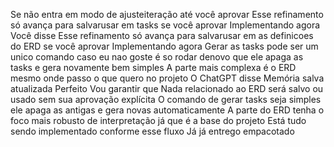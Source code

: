 Se não entra em modo de ajusteiteração até você aprovar
Esse refinamento só avança para salvarusar em tasks se você aprovar Implementando agora
Você disse
Esse refinamento só avança para salvarusar em as definicoes do ERD se você aprovar Implementando agora
Gerar as tasks pode ser um unico comando caso eu nao goste é so rodar denovo que ele apaga as tasks e gera novamente
bem simples
A parte mais complexa é o ERD mesmo onde passo o que quero no projeto
O ChatGPT disse
Memória salva atualizada
Perfeito Vou garantir que
 Nada relacionado ao ERD será salvo ou usado sem sua aprovação explícita
 O comando de gerar tasks seja simples ele apaga as antigas e gera novas automaticamente
 A parte do ERD tenha o foco mais robusto de interpretação já que é a base do projeto
Está tudo sendo implementado conforme esse fluxo Já já entrego empacotado